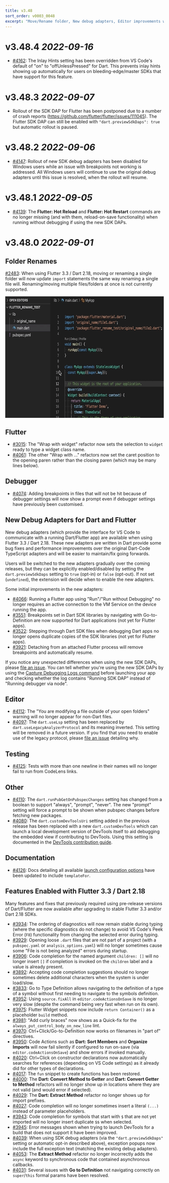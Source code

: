 ```yaml
---
title: v3.48
sort_order: v0003_0048
excerpt: "Move/Rename folder, New debug adapters, Editor improvements with Flutter 3.3/Dart 2.18"
---
```


# v3.48.4 *2022-09-16*

- [#4162](https://github.com/Dart-Code/Dart-Code/issues/4162): The Inlay Hints setting has been overridden from VS Code's default of "on" to "offUnlessPressed" for Dart. This prevents inlay hints showing up automatically for users on bleeding-edge/master SDKs that have support for this feature.

# v3.48.3 *2022-09-07*

- Rollout of the SDK DAP for Flutter has been postponed due to a number of crash reports (<https://github.com/flutter/flutter/issues/111045>). The Flutter SDK DAP can still be enabled with `"dart.previewSdkDaps": true` but automatic rollout is paused.

# v3.48.2 *2022-09-06*

- [#4147](https://github.com/Dart-Code/Dart-Code/issues/4147): Rollout of new SDK debug adapters has been disabled for Windows users while an issue with breakpoints not working is addressed. All Windows users will continue to use the original debug adapters until this issue is resolved, when the rollout will resume.

# v3.48.1 *2022-09-05*

- [#4139](https://github.com/Dart-Code/Dart-Code/issues/4139): The **Flutter: Hot Reload** and **Flutter: Hot Restart** commands are no longer missing (and with them, reload-on-save functionality) when running without debugging if using the new SDK DAPs.

# v3.48.0 *2022-09-01*

## Folder Renames

[#2483](https://github.com/Dart-Code/Dart-Code/issues/2483): When using Flutter 3.3 / Dart 2.18, moving or renaming a single folder will now update `import` statements the same way renaming a single file will. Renaming/moving multiple files/folders at once is not currently supported.

<img loading="lazy" src="/images/release_notes/v3.48/rename_folder.gif" width="726" height="386" />

## Flutter

- [#3015](https://github.com/Dart-Code/Dart-Code/issues/3015): The "Wrap with widget" refactor now sets the selection to `widget` ready to type a widget class name.
- [#4061](https://github.com/Dart-Code/Dart-Code/issues/4061): The other "Wrap with ..." refactors now set the caret position to the opening paren rather than the closing paren (which may be many lines below).

## Debugger

- [#4074](https://github.com/Dart-Code/Dart-Code/issues/4074): Adding breakpoints in files that will not be hit because of debugger settings will now show a prompt even if debugger settings have previously been customised.

## New Debug Adapters for Dart and Flutter

New debug adapters (which provide the interface for VS Code to communicate with a running Dart/Flutter app) are available when using Flutter 3.3 / Dart 2.18. These new adapters are written in Dart provide some bug fixes and performance improvements over the original Dart-Code TypeScript adapters and will be easier to maintain/fix going forwards.

Users will be switched to the new adapters gradually over the coming releases, but they can be explicitly enabled/disabled by setting the `dart.previewSdkDaps` setting to `true` (opt-in) or `false` (opt-out). If not set (`undefined`), the extension will decide when to enable the new adapters.

Some initial improvements in the new adapters:

- [#4066](https://github.com/Dart-Code/Dart-Code/issues/4066): Running a Flutter app using "Run"/"Run without Debugging" no longer requires an active connection to the VM Service on the device running the app.
- [#3551](https://github.com/Dart-Code/Dart-Code/issues/3551): Breakpoints set in Dart SDK libraries by navigating with Go-to-Definition are now supported for Dart applications (not yet for Flutter apps).
- [#3522](https://github.com/Dart-Code/Dart-Code/issues/3522): Stepping through Dart SDK files when debugging Dart apps no longer opens duplicate copies of the SDK libraries (not yet for Flutter apps).
- [#3921](https://github.com/Dart-Code/Dart-Code/issues/3921): Detaching from an attached Flutter process will remove breakpoints and automatically resume.

If you notice any unexpected differences when using the new SDK DAPs, please [file an issue](https://github.com/Dart-Code/Dart-Code/issues/new). You can tell whether you're using the new SDK DAPs by using the [Capture Debugging Logs command](https://dartcode.org/docs/logging/#capture-debugging-logs) before launching your app and checking whether the log contains "Running SDK DAP" instead of "Running debugger via node".

## Editor

- [#4112](https://github.com/Dart-Code/Dart-Code/issues/4112): The "You are modifying a file outside of your open folders" warning will no longer appear for non-Dart files.
- [#4097](https://github.com/Dart-Code/Dart-Code/issues/4097): The `dart.useLsp` setting has been replaced by `dart.useLegacyAnalyzerProtocol` and its meaning inverted. This setting will be removed in a future version. If you find that you need to enable use of the legacy protocol, please [file an issue](https://github.com/Dart-Code/Dart-Code/issues/new) detailing why.

## Testing

- [#4125](https://github.com/Dart-Code/Dart-Code/issues/4125): Tests with more than one newline in their names will no longer fail to run from CodeLens links.

## Other

- [#4110](https://github.com/Dart-Code/Dart-Code/issues/4110): The `dart.runPubGetOnPubspecChanges` setting has changed from a boolean to support "always", "prompt", "never". The new "prompt" setting will force a prompt to be shown when pubspec changes before fetching new packages.
- [#4080](https://github.com/Dart-Code/Dart-Code/issues/4080): The `dart.customDevToolsUri` setting added in the previous release has been replaced with a new `dart.customDevTools` which can launch a local development version of DevTools itself to aid debugging the embedded view if contributing to DevTools. Using this setting is documented in the [DevTools contribution guide](https://github.com/flutter/devtools/blob/master/CONTRIBUTING.md#development-vs-code-integration).

## Documentation

- [#4126](https://github.com/Dart-Code/Dart-Code/issues/4126): Docs detailing all available [launch configuration options](https://dartcode.org/docs/launch-configuration/) have been updated to include `templateFor`.

## Features Enabled with Flutter 3.3 / Dart 2.18

Many features and fixes that previously required using pre-release versions of Dart/Flutter are now available after upgrading to stable Flutter 3.3 and/or Dart 2.18 SDKs.

- [#3934](https://github.com/Dart-Code/Dart-Code/issues/3934): The ordering of diagnostics will now remain stable during typing (where the specific diagnostics do not change) to avoid VS Code's Peek Error (`F8`) functionality from changing the selected error during typing.
- [#3929](https://github.com/Dart-Code/Dart-Code/issues/3929): Opening loose `.dart` files that are not part of a project (with a `pubspec.yaml` or `analysis_options.yaml`) will no longer sometimes cause some "File is not being analyzed" errors during startup.
- [#3906](https://github.com/Dart-Code/Dart-Code/issues/3906): Code completion for the named argument `children: []` will no longer insert `[]` if completion is invoked on the `children` label and a value is already present.
- [#3892](https://github.com/Dart-Code/Dart-Code/issues/3892): Accepting code completion suggestions should no longer sometimes delete additional characters when the system is under load/slow.
- [#3833](https://github.com/Dart-Code/Dart-Code/issues/3833): Go to Type Definition allows navigating to the definition of a type of a symbol without first needing to navigate to the symbols definition.
- [#3952](https://github.com/Dart-Code/Dart-Code/issues/3952): Using `source.fixAll` in `editor.codeActionsOnSave` is no longer very slow (despite the command being very fast when run on its own).
- [#3975](https://github.com/Dart-Code/Dart-Code/issues/3975): Flutter Widget snippets now include `return Container()` as a placeholder `build` method.
- [#3981](https://github.com/Dart-Code/Dart-Code/issues/3981): "Add curly braces" now shows as a Quick-fix for the `always_put_control_body_on_new_line` lint.
- [#3970](https://github.com/Dart-Code/Dart-Code/issues/3970): Ctrl+Click/Go-to-Definition now works on filenames in "part of" directives.
- [#3950](https://github.com/Dart-Code/Dart-Code/issues/3950): Code Actions such as **Dart: Sort Members** and **Organize Imports** will now fail silently if configured to run on-save (via `editor.codeActionsOnSave`) and show errors if invoked manually.
- [#4020](https://github.com/Dart-Code/Dart-Code/issues/4020): Ctrl+Click on constructor declarations now automatically searches for references (depending on VS Code settings) as it already did for other types of declarations.
- [#4017](https://github.com/Dart-Code/Dart-Code/issues/4017): The `fun` snippet to create functions has been restored.
- [#4000](https://github.com/Dart-Code/Dart-Code/issues/4000): The **Dart: Convert Method to Getter** and **Dart: Convert Getter to Method** refactors will no longer show up in locations where they are not valid (and would error if selected).
- [#4029](https://github.com/Dart-Code/Dart-Code/issues/4029): The **Dart: Extract Method** refactor no longer shows up for import prefixes.
- [#4027](https://github.com/Dart-Code/Dart-Code/issues/4027): Code completion will no longer sometimes insert a literal `(...)` instead of parameter placeholders.
- [#3943](https://github.com/Dart-Code/Dart-Code/issues/3943): Code completion for symbols that start with `$` that are not yet imported will no longer insert duplicate `$`s when selected.
- [#3945](https://github.com/Dart-Code/Dart-Code/issues/3945): Error messages shown when trying to launch DevTools for a build that does not support it have been improved.
- [#4039](https://github.com/Dart-Code/Dart-Code/issues/4039): When using SDK debug adapters (via the `"dart.previewSdkDaps"` setting or automatic opt-in described above), exception popups now include the full exception text (matching the existing debug adapters).
- [#4053](https://github.com/Dart-Code/Dart-Code/issues/4053): The **Extract Method** refactor no longer incorrectly adds the `async` keyword to synchronous code that contained asynchronous callbacks.
- [#4031](https://github.com/Dart-Code/Dart-Code/issues/4031): Several issues with **Go to Definition** not navigating correctly on `super`/`this` formal params have been resolved.
